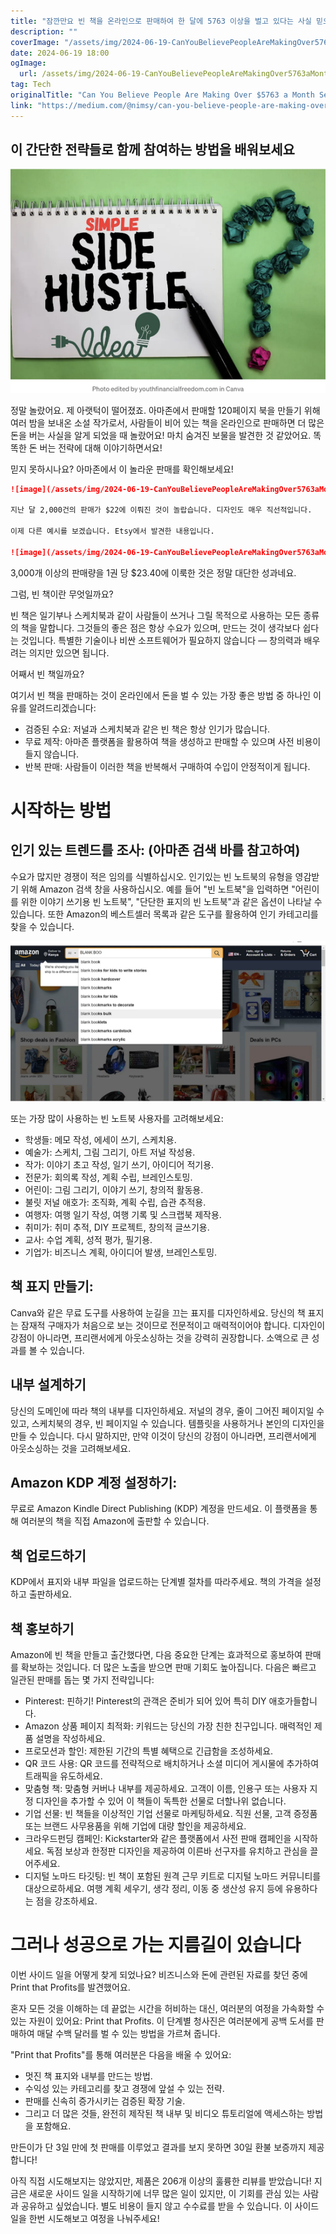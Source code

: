 ```yaml
---
title: "잠깐만요 빈 책을 온라인으로 판매하여 한 달에 5763 이상을 벌고 있다는 사실 믿으실 수 있나요"
description: ""
coverImage: "/assets/img/2024-06-19-CanYouBelievePeopleAreMakingOver5763aMonthSellingBlankBooksOnline_0.png"
date: 2024-06-19 18:00
ogImage: 
  url: /assets/img/2024-06-19-CanYouBelievePeopleAreMakingOver5763aMonthSellingBlankBooksOnline_0.png
tag: Tech
originalTitle: "Can You Believe People Are Making Over $5763 a Month Selling Blank Books Online?"
link: "https://medium.com/@nimsy/can-you-believe-people-are-making-over-5763-a-month-selling-blank-books-online-d17b933ccb81"
---
```



## 이 간단한 전략들로 함께 참여하는 방법을 배워보세요

![이미지](/assets/img/2024-06-19-CanYouBelievePeopleAreMakingOver5763aMonthSellingBlankBooksOnline_0.png)

정말 놀랐어요. 제 아랫턱이 떨어졌죠. 아마존에서 판매할 120페이지 북을 만들기 위해 여러 밤을 보내온 소설 작가로서, 사람들이 비어 있는 책을 온라인으로 판매하면 더 많은 돈을 버는 사실을 알게 되었을 때 놀랐어요! 마치 숨겨진 보물을 발견한 것 같았어요. 똑똑한 돈 버는 전략에 대해 이야기하면서요!

믿지 못하시나요? 아마존에서 이 놀라운 판매를 확인해보세요!

<div class="content-ad"></div>

```markdown
![image](/assets/img/2024-06-19-CanYouBelievePeopleAreMakingOver5763aMonthSellingBlankBooksOnline_1.png)

지난 달 2,000건의 판매가 $22에 이뤄진 것이 놀랍습니다. 디자인도 매우 직선적입니다.

이제 다른 예시를 보겠습니다. Etsy에서 발견한 내용입니다.

![image](/assets/img/2024-06-19-CanYouBelievePeopleAreMakingOver5763aMonthSellingBlankBooksOnline_2.png)
```  

<div class="content-ad"></div>

3,000개 이상의 판매량을 1권 당 $23.40에 이룩한 것은 정말 대단한 성과네요.

그럼, 빈 책이란 무엇일까요?

빈 책은 일기부나 스케치북과 같이 사람들이 쓰거나 그릴 목적으로 사용하는 모든 종류의 책을 말합니다. 그것들의 좋은 점은 항상 수요가 있으며, 만드는 것이 생각보다 쉽다는 것입니다. 특별한 기술이나 비싼 소프트웨어가 필요하지 않습니다 — 창의력과 배우려는 의지만 있으면 됩니다.

어째서 빈 책일까요?

<div class="content-ad"></div>

여기서 빈 책을 판매하는 것이 온라인에서 돈을 벌 수 있는 가장 좋은 방법 중 하나인 이유를 알려드리겠습니다:

- 검증된 수요: 저널과 스케치북과 같은 빈 책은 항상 인기가 많습니다.
- 무료 제작: 아마존 플랫폼을 활용하여 책을 생성하고 판매할 수 있으며 사전 비용이 들지 않습니다.
- 반복 판매: 사람들이 이러한 책을 반복해서 구매하여 수입이 안정적이게 됩니다.

# 시작하는 방법

## 인기 있는 트렌드를 조사: (아마존 검색 바를 참고하여)

<div class="content-ad"></div>

수요가 많지만 경쟁이 적은 임의를 식별하십시오. 인기있는 빈 노트북의 유형을 영감받기 위해 Amazon 검색 창을 사용하십시오. 예를 들어 "빈 노트북"을 입력하면 "어린이를 위한 이야기 쓰기용 빈 노트북", "단단한 표지의 빈 노트북"과 같은 옵션이 나타날 수 있습니다. 또한 Amazon의 베스트셀러 목록과 같은 도구를 활용하여 인기 카테고리를 찾을 수 있습니다.

![이미지](/assets/img/2024-06-19-CanYouBelievePeopleAreMakingOver5763aMonthSellingBlankBooksOnline_3.png)

또는 가장 많이 사용하는 빈 노트북 사용자를 고려해보세요:

- 학생들: 메모 작성, 에세이 쓰기, 스케치용.
- 예술가: 스케치, 그림 그리기, 아트 저널 작성용.
- 작가: 이야기 초고 작성, 일기 쓰기, 아이디어 적기용.
- 전문가: 회의록 작성, 계획 수립, 브레인스토밍.
- 어린이: 그림 그리기, 이야기 쓰기, 창의적 활동용.
- 불릿 저널 애호가: 조직화, 계획 수립, 습관 추적용.
- 여행자: 여행 일기 작성, 여행 기록 및 스크랩북 제작용.
- 취미가: 취미 추적, DIY 프로젝트, 창의적 글쓰기용.
- 교사: 수업 계획, 성적 평가, 필기용.
- 기업가: 비즈니스 계획, 아이디어 발생, 브레인스토밍.

<div class="content-ad"></div>

## 책 표지 만들기:

Canva와 같은 무료 도구를 사용하여 눈길을 끄는 표지를 디자인하세요. 당신의 책 표지는 잠재적 구매자가 처음으로 보는 것이므로 전문적이고 매력적이어야 합니다. 디자인이 강점이 아니라면, 프리랜서에게 아웃소싱하는 것을 강력히 권장합니다. 소액으로 큰 성과를 볼 수 있습니다.

## 내부 설계하기

당신의 도메인에 따라 책의 내부를 디자인하세요. 저널의 경우, 줄이 그어진 페이지일 수 있고, 스케치북의 경우, 빈 페이지일 수 있습니다. 템플릿을 사용하거나 본인의 디자인을 만들 수 있습니다. 다시 말하지만, 만약 이것이 당신의 강점이 아니라면, 프리랜서에게 아웃소싱하는 것을 고려해보세요.

<div class="content-ad"></div>

## Amazon KDP 계정 설정하기:

무료로 Amazon Kindle Direct Publishing (KDP) 계정을 만드세요. 이 플랫폼을 통해 여러분의 책을 직접 Amazon에 출판할 수 있습니다.

## 책 업로드하기

KDP에서 표지와 내부 파일을 업로드하는 단계별 절차를 따라주세요. 책의 가격을 설정하고 출판하세요.

<div class="content-ad"></div>

## 책 홍보하기

Amazon에 빈 책을 만들고 출간했다면, 다음 중요한 단계는 효과적으로 홍보하여 판매를 확보하는 것입니다. 더 많은 노출을 받으면 판매 기회도 높아집니다. 다음은 빠르고 일관된 판매를 돕는 몇 가지 전략입니다:

- Pinterest: 핀하기! Pinterest의 관객은 준비가 되어 있어 특히 DIY 애호가들합니다.
- Amazon 상품 페이지 최적화: 키워드는 당신의 가장 친한 친구입니다. 매력적인 제품 설명을 작성하세요.
- 프로모션과 할인: 제한된 기간의 특별 혜택으로 긴급함을 조성하세요.
- QR 코드 사용: QR 코드를 전략적으로 배치하거나 소셜 미디어 게시물에 추가하여 트래픽을 유도하세요.
- 맞춤형 책: 맞춤형 커버나 내부를 제공하세요. 고객이 이름, 인용구 또는 사용자 지정 디자인을 추가할 수 있어 이 책들이 독특한 선물로 더할나위 없습니다.
- 기업 선물: 빈 책들을 이상적인 기업 선물로 마케팅하세요. 직원 선물, 고객 증정품 또는 브랜드 사무용품을 위해 기업에 대량 할인을 제공하세요.
- 크라우드펀딩 캠페인: Kickstarter와 같은 플랫폼에서 사전 판매 캠페인을 시작하세요. 독점 보상과 한정판 디자인을 제공하여 이른바 선구자를 유치하고 관심을 끌어주세요.
- 디지털 노마드 타깃팅: 빈 책이 포함된 원격 근무 키트로 디지털 노마드 커뮤니티를 대상으로하세요. 여행 계획 세우기, 생각 정리, 이동 중 생산성 유지 등에 유용하다는 점을 강조하세요.

# 그러나 성공으로 가는 지름길이 있습니다

<div class="content-ad"></div>

이번 사이드 일을 어떻게 찾게 되었나요? 비즈니스와 돈에 관련된 자료를 찾던 중에 Print that Profits를 발견했어요.

혼자 모든 것을 이해하는 데 끝없는 시간을 허비하는 대신, 여러분의 여정을 가속화할 수 있는 자원이 있어요: Print that Profits. 이 단계별 청사진은 여러분에게 공백 도서를 판매하여 매달 수백 달러를 벌 수 있는 방법을 가르쳐 줍니다.

"Print that Profits"를 통해 여러분은 다음을 배울 수 있어요:
- 멋진 책 표지와 내부를 만드는 방법.
- 수익성 있는 카테고리를 찾고 경쟁에 앞설 수 있는 전략.
- 판매를 신속히 증가시키는 검증된 확장 기술.
- 그리고 더 많은 것들, 완전히 제작된 책 내부 및 비디오 튜토리얼에 액세스하는 방법을 포함해요.

<div class="content-ad"></div>

만든이가 단 3일 만에 첫 판매를 이루었고 결과를 보지 못하면 30일 환불 보증까지 제공합니다!

아직 직접 시도해보지는 않았지만, 제품은 206개 이상의 훌륭한 리뷰를 받았습니다! 지금은 새로운 사이드 일을 시작하기에 너무 많은 일이 있지만, 이 기회를 관심 있는 사람과 공유하고 싶었습니다. 별도 비용이 들지 않고 수수료를 받을 수 있습니다. 이 사이드 일을 한번 시도해보고 여정을 나눠주세요!